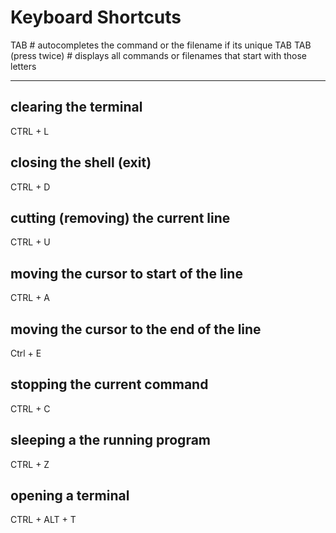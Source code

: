 # Keyboard Shortcuts

TAB  # autocompletes the command or the filename if its unique
TAB TAB (press twice)   # displays all commands or filenames that start with those letters

---
## clearing the terminal
CTRL + L

## closing the shell (exit)
CTRL + D

## cutting (removing) the current line 
CTRL + U

## moving the cursor to start of the line
CTRL + A

## moving the cursor to the end of the line
Ctrl + E

## stopping the current command
CTRL + C

## sleeping a the running program
CTRL + Z

## opening a terminal 
CTRL + ALT + T